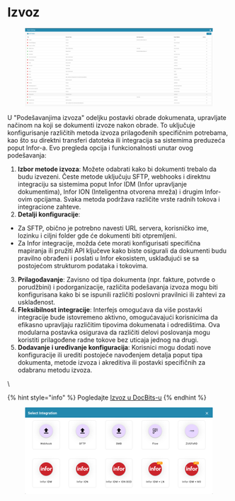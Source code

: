# Izvoz

<figure><img src="../../../.gitbook/assets/Bildschirmfoto 2024-05-08 um 11.51.28.png" alt=""><figcaption></figcaption></figure>

U "Podešavanjima izvoza" odeljku postavki obrade dokumenata, upravljate načinom na koji se dokumenti izvoze nakon obrade. To uključuje konfigurisanje različitih metoda izvoza prilagođenih specifičnim potrebama, kao što su direktni transferi datoteka ili integracija sa sistemima preduzeća poput Infor-a. Evo pregleda opcija i funkcionalnosti unutar ovog podešavanja:

1. **Izbor metode izvoza**: Možete odabrati kako bi dokumenti trebalo da budu izvezeni. Česte metode uključuju SFTP, webhooks i direktnu integraciju sa sistemima poput Infor IDM (Infor upravljanje dokumentima), Infor ION (Inteligentna otvorena mreža) i drugim Infor-ovim opcijama. Svaka metoda podržava različite vrste radnih tokova i integracione zahteve.
2. **Detalji konfiguracije**:
* Za SFTP, obično je potrebno navesti URL servera, korisničko ime, lozinku i ciljni folder gde će dokumenti biti otpremljeni.
* Za Infor integracije, možda ćete morati konfigurisati specifična mapiranja ili pružiti API ključeve kako biste osigurali da dokumenti budu pravilno obrađeni i poslati u Infor ekosistem, usklađujući se sa postojećom strukturom podataka i tokovima.
3. **Prilagođavanje**: Zavisno od tipa dokumenta (npr. fakture, potvrde o porudžbini) i podorganizacije, različita podešavanja izvoza mogu biti konfigurisana kako bi se ispunili različiti poslovni pravilnici ili zahtevi za usklađenost.
4. **Fleksibilnost integracije**: Interfejs omogućava da više postavki integracije bude istovremeno aktivno, omogućavajući korisnicima da efikasno upravljaju različitim tipovima dokumenata i odredištima. Ova modularna postavka osigurava da različiti delovi poslovanja mogu koristiti prilagođene radne tokove bez uticaja jednog na drugi.
5. **Dodavanje i uređivanje konfiguracija**: Korisnici mogu dodati nove konfiguracije ili urediti postojeće navođenjem detalja poput tipa dokumenta, metode izvoza i akreditiva ili postavki specifičnih za odabranu metodu izvoza.

\

{% hint style="info" %}
Pogledajte [Izvoz u DocBits-u](../../setup/exporting-in-docbits/)
{% endhint %}

<figure><img src="../../../.gitbook/assets/Bildschirmfoto 2024-05-08 um 11.52.00.png" alt=""><figcaption></figcaption></figure>
